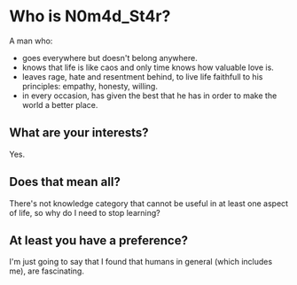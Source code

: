 # Who is N0m4d_St4r?

A man who:
- goes everywhere but doesn't belong anywhere.
- knows that life is like caos and only time knows how valuable love is. 
- leaves rage, hate and resentment behind, to live life faithfull to his principles: empathy, honesty, willing.
- in every occasion, has given the best that he has in order to make the world a better place.

## What are your interests?

Yes.

## Does that mean all?

There's not knowledge category that cannot be useful in at least one aspect of life, so why do I need to stop learning?

## At least you have a preference?

I'm just going to say that I found that humans in general (which includes me), are fascinating.






<!--
**nomadstar/nomadstar** is a ✨ _special_ ✨ repository because its `README.md` (this file) appears on your GitHub profile.

Here are some ideas to get you started:

- 🔭 I’m currently working on ...
- 🌱 I’m currently learning ...
- 👯 I’m looking to collaborate on ...
- 🤔 I’m looking for help with ...
- 💬 Ask me about ...
- 📫 How to reach me: ...
- 😄 Pronouns: ...
- ⚡ Fun fact: ...
-->

